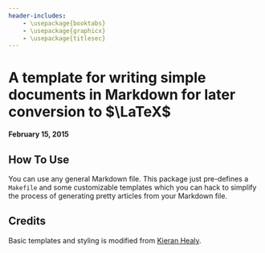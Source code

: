 ```yaml
---
header-includes:
    - \usepackage{booktabs}
    - \usepackage{graphicx}
    - \usepackage{titlesec}
---
```


# A template for writing simple documents in Markdown for later conversion to $\LaTeX$

**February 15, 2015**

## How To Use

You can use any general Markdown file. This package just pre-defines a `Makefile` and some customizable templates which you can hack to simplify the process of generating pretty articles from your Markdown file.

## Credits

Basic templates and styling is modified from [Kieran Healy](https://github.com/kjhealy/pandoc-templates).